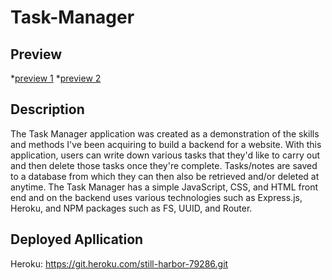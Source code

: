 # Task-Manager
## Preview
*[preview 1](./public/assets/IMG/prev1.png)
*[preview 2](./public/assets/IMG/prev2.png)
## Description
The Task Manager application was created as a demonstration of the skills and methods I've been acquiring to build a backend for a website. With this application, users can write down various tasks that they'd like to carry out and then delete those tasks once they're complete. Tasks/notes are saved to a database from which they can then also be retrieved and/or deleted at anytime. The Task Manager has a simple JavaScript, CSS, and HTML front end and on the backend uses various technologies such as Express.js, Heroku, and NPM packages such as FS, UUID, and Router.
## Deployed Apllication
Heroku: https://git.heroku.com/still-harbor-79286.git